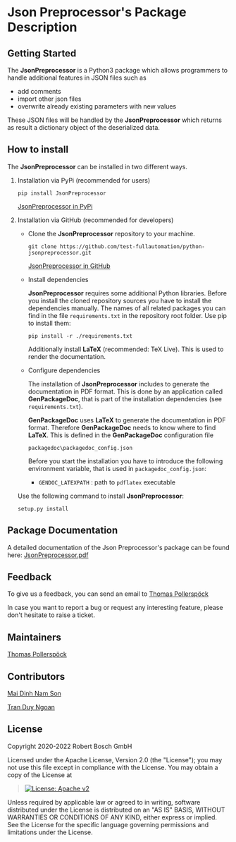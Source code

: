 # Json Preprocessor\'s Package Description

## Getting Started

The **JsonPreprocessor** is a Python3 package which allows programmers
to handle additional features in JSON files such as

-   add comments
-   import other json files
-   overwrite already existing parameters with new values

These JSON files will be handled by the **JsonPreprocessor** which
returns as result a dictionary object of the deserialized data.

## How to install

The **JsonPreprocessor** can be installed in two different ways.

1.  Installation via PyPi (recommended for users)

    ``` 
    pip install JsonPreprocessor
    ```

    [JsonPreprocessor in
    PyPi](https://pypi.org/project/JsonPreprocessor/)

2.  Installation via GitHub (recommended for developers)

    -   Clone the **JsonPreprocessor** repository to your machine.

        ``` 
        git clone https://github.com/test-fullautomation/python-jsonpreprocessor.git
        ```

        [JsonPreprocessor in
        GitHub](https://github.com/test-fullautomation/python-jsonpreprocessor)

    -   Install dependencies

        **JsonPreprocessor** requires some additional Python libraries.
        Before you install the cloned repository sources you have to
        install the dependencies manually. The names of all related
        packages you can find in the file `requirements.txt` in the
        repository root folder. Use pip to install them:

        ``` 
        pip install -r ./requirements.txt
        ```

        Additionally install **LaTeX** (recommended: TeX Live). This is
        used to render the documentation.

    -   Configure dependencies

        The installation of **JsonPreprocessor** includes to generate
        the documentation in PDF format. This is done by an application
        called **GenPackageDoc**, that is part of the installation
        dependencies (see `requirements.txt`).

        **GenPackageDoc** uses **LaTeX** to generate the documentation
        in PDF format. Therefore **GenPackageDoc** needs to know where
        to find **LaTeX**. This is defined in the **GenPackageDoc**
        configuration file

        ``` 
        packagedoc\packagedoc_config.json
        ```

        Before you start the installation you have to introduce the
        following environment variable, that is used in
        `packagedoc_config.json`:

        -   `GENDOC_LATEXPATH` : path to `pdflatex` executable

    Use the following command to install **JsonPreprocessor**:

    ``` 
    setup.py install
    ```

## Package Documentation

A detailed documentation of the Json Preprocessor\'s package can be
found here:
[JsonPreprocessor.pdf](https://github.com/test-fullautomation/python-jsonpreprocessor/blob/develop/JsonPreprocessor/JsonPreprocessor.pdf)

## Feedback

To give us a feedback, you can send an email to [Thomas
Pollerspöck](mailto:Thomas.Pollerspoeck@de.bosch.com)

In case you want to report a bug or request any interesting feature,
please don\'t hesitate to raise a ticket.

## Maintainers

[Thomas Pollerspöck](mailto:Thomas.Pollerspoeck@de.bosch.com)

## Contributors

[Mai Dinh Nam Son](mailto:son.maidinhnam@vn.bosch.com)

[Tran Duy Ngoan](mailto:Ngoan.TranDuy@vn.bosch.com)

## License

Copyright 2020-2022 Robert Bosch GmbH

Licensed under the Apache License, Version 2.0 (the \"License\"); you
may not use this file except in compliance with the License. You may
obtain a copy of the License at

> [![License: Apache
> v2](https://img.shields.io/pypi/l/robotframework.svg)](http://www.apache.org/licenses/LICENSE-2.0.html)

Unless required by applicable law or agreed to in writing, software
distributed under the License is distributed on an \"AS IS\" BASIS,
WITHOUT WARRANTIES OR CONDITIONS OF ANY KIND, either express or implied.
See the License for the specific language governing permissions and
limitations under the License.
